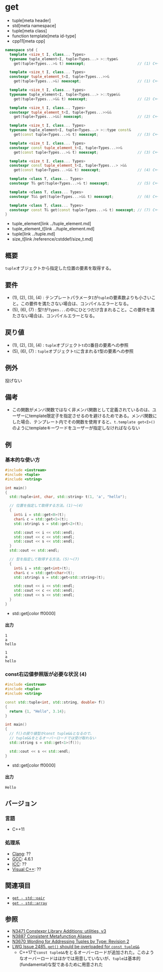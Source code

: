 # get
* tuple[meta header]
* std[meta namespace]
* tuple[meta class]
* function template[meta id-type]
* cpp11[meta cpp]

```cpp
namespace std {
  template <size_t I, class... Types>
  typename tuple_element<I, tuple<Types...> >::type&
    get(tuple<Types...>& t) noexcept;                        // (1) C++11

  template <size_t I, class... Types>
  constexpr tuple_element_t<I, tuple<Types...>>&
    get(tuple<Types...>&) noexcept;                          // (1) C++14

  template <size_t I, class... types>
  typename tuple_element<I, tuple<Types...> >::type&&
    get(tuple<Types...>&& t) noexcept;                       // (2) C++11

  template <size_t I, class... Types>
  constexpr tuple_element_t<I, tuple<Types...>>&&
    get(tuple<Types...>&&) noexcept;                         // (2) C++14

  template <size_t I, class... Types>
  typename tuple_element<I, tuple<Types...> >::type const&
    get(const tuple<Types...>& t) noexcept;                  // (3) C++11

  template <size_t I, class... Types>
  constexpr const tuple_element_t<I, tuple<Types...>>&
    get(const tuple<Types...>& t) noexcept;                  // (3) C++14

  template <size_t I, class... Types>
  constexpr const tuple_element_t<I, tuple<Types...> >&&
    get(const tuple<Types...>&& t) noexcept;                 // (4) C++17

  template <class T, class... Types>
  constexpr T& get(tuple<Types...>& t) noexcept;             // (5) C++14

  template <class T, class... Types>
  constexpr T&& get(tuple<Types...>&& t) noexcept;           // (6) C++14

  template <class T, class... Types>
  constexpr const T& get(const tuple<Types...>& t) noexcept; // (7) C++14
}
```
* tuple_element[link ../tuple_element.md]
* tuple_element_t[link ../tuple_element.md]
* tuple[link ../tuple.md]
* size_t[link /reference/cstddef/size_t.md]

## 概要
`tuple`オブジェクトから指定した位置の要素を取得する。


## 要件
- (1), (2), (3), (4) : テンプレートパラメータ`I`が`tuple`の要素数よりも小さいこと。この要件を満たさない場合は、コンパイルエラーとなる。
- (5), (6), (7) : 型`T`が`Types...`の中にひとつだけ含まれること。この要件を満たさない場合は、コンパイルエラーとなる。


## 戻り値
- (1), (2), (3), (4) : `tuple`オブジェクト`t`の`I`番目の要素への参照
- (5), (6), (7) : `tuple`オブジェクト`t`に含まれる`T`型の要素への参照


## 例外
投げない


## 備考
- この関数がメンバ関数ではなく非メンバ関数として定義されているのは、ユーザーにtemplate限定子を指定させるのを避けるためである。メンバ関数にした場合、テンプレート内でその関数を使用すると、`t.template get<I>()`のようにtemplateキーワードをユーザーが指定しなければならない


## 例
### 基本的な使い方
```cpp example
#include <iostream>
#include <tuple>
#include <string>

int main()
{
  std::tuple<int, char, std::string> t(1, 'a', "hello");

  // 位置を指定して取得する方法。(1)〜(4)
  {
    int& i = std::get<0>(t);
    char& c = std::get<1>(t);
    std::string& s = std::get<2>(t);

    std::cout << i << std::endl;
    std::cout << c << std::endl;
    std::cout << s << std::endl;
  }
  std::cout << std::endl;

  // 型を指定して取得する方法。(5)〜(7)
  {
    int& i = std::get<int>(t);
    char& c = std::get<char>(t);
    std::string& s = std::get<std::string>(t);

    std::cout << i << std::endl;
    std::cout << c << std::endl;
    std::cout << s << std::endl;
  }
}
```
* std::get[color ff0000]

#### 出力
```
1
a
hello

1
a
hello
```

### const右辺値参照版が必要な状況 (4)
```cpp example
#include <iostream>
#include <tuple>
#include <string>

const std::tuple<int, std::string, double> f()
{
  return {1, "Hello", 3.14};
}

int main()
{
  // f()の戻り値型がconst tuple&&となるので、
  // tuple&&をとるオーバーロードでは受け取れない
  std::string s = std::get<1>(f());

  std::cout << s << std::endl;
}
```
* std::get[color ff0000]

#### 出力
```
Hello
```

## バージョン
### 言語
- C++11

### 処理系
- [Clang](/implementation.md#clang): ??
- [GCC](/implementation.md#gcc): 4.6.1
- [ICC](/implementation.md#icc): ??
- [Visual C++](/implementation.md#visual_cpp): ??


## 関連項目
- [`get - std::pair`](/reference/utility/pair/get.md)
- [`get - std::array`](/reference/array/array/get.md)


## 参照
- [N3471 Constexpr Library Additions: utilities, v3](http://www.open-std.org/jtc1/sc22/wg21/docs/papers/2012/n3471.html)
- [N3887 Consistent Metafunction Aliases](http://www.open-std.org/jtc1/sc22/wg21/docs/papers/2014/n3887.pdf)
- [N3670 Wording for Addressing Tuples by Type: Revision 2](http://www.open-std.org/jtc1/sc22/wg21/docs/papers/2013/n3670.html)
- [LWG Issue 2485. `get()` should be overloaded for `const tuple&&`](https://wg21.cmeerw.net/lwg/issue2485)
    - C++17で`const tuple&&`をとるオーバーロードが追加された。このようなオーバーロードはほかでは用意していないが、`tuple`は基本的(fundamental)な型であるために用意された
